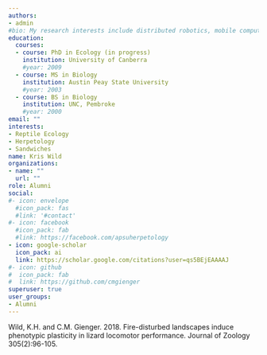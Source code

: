 ```yaml
---
authors:
- admin
#bio: My research interests include distributed robotics, mobile computing and programmable matter.
education:
  courses:
  - course: PhD in Ecology (in progress)
    institution: University of Canberra
    #year: 2009
  - course: MS in Biology
    institution: Austin Peay State University
    #year: 2003
  - course: BS in Biology
    institution: UNC, Pembroke
    #year: 2000
email: ""
interests:
- Reptile Ecology
- Herpetology
- Sandwiches
name: Kris Wild
organizations:
- name: ""
  url: ""
role: Alumni
social:
#- icon: envelope
  #icon_pack: fas
  #link: '#contact'
#- icon: facebook
  #icon_pack: fab
  #link: https://facebook.com/apsuherpetology
- icon: google-scholar
  icon_pack: ai
  link: https://scholar.google.com/citations?user=qs5BEjEAAAAJ
#- icon: github
#  icon_pack: fab
#  link: https://github.com/cmgienger
superuser: true
user_groups:
- Alumni
---
```

Wild, K.H. and C.M. Gienger. 2018. Fire-disturbed landscapes induce phenotypic plasticity in lizard locomotor performance. Journal of Zoology 305(2):96-105. 
